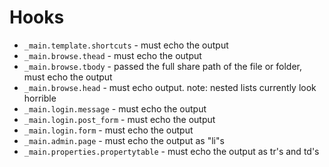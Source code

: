 Hooks
=====

- `_main.template.shortcuts` - must echo the output
- `_main.browse.thead` - must echo the output
- `_main.browse.tbody` - passed the full share path of the file or folder, must echo the output
- `_main.browse.head` - must echo output. note: nested lists currently look horrible
- `_main.login.message` - must echo the output
- `_main.login.post_form` - must echo the output
- `_main.login.form` - must echo the output
- `_main.admin.page` - must echo the output as "li"s
- `_main.properties.propertytable` - must echo the output as tr's and td's
